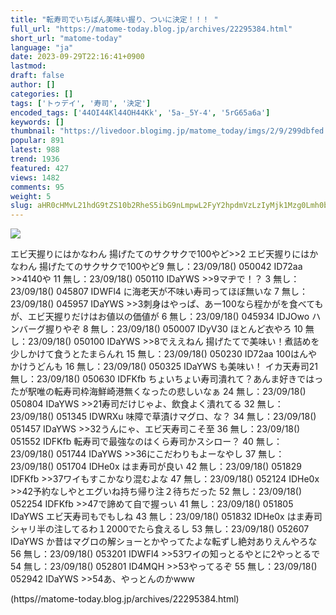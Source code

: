 ```yaml
---
title: "転寿司でいちばん美味い握り、ついに決定！！！ "
full_url: "https://matome-today.blog.jp/archives/22295384.html"
short_url: "matome-today"
language: "ja"
date: 2023-09-29T22:16:41+0900
lastmod: 
draft: false
author: []
categories: []
tags: ['トゥデイ', '寿司', '決定']
encoded_tags: ['44OI44Kl44OH44Kk', '5a-_5Y-4', '5rG65a6a']
keywords: []
thumbnail: "https://livedoor.blogimg.jp/matome_today/imgs/2/9/299dbfed.jpg"
popular: 891
latest: 988
trend: 1936
featured: 427
views: 1482
comments: 95
weight: 5
slug: aHR0cHMvL21hdG9tZS10b2RheS5ibG9nLmpwL2FyY2hpdmVzLzIyMjk1Mzg0Lmh0bWw=
---
```


![](https://livedoor.blogimg.jp/matome_today/imgs/2/9/299dbfed.jpg)

エビ天握りにはかなわん 揚げたてのサクサクで100やど>>2 エビ天握りにはかなわん 揚げたてのサクサクで100やど9 無し：23/09/18() 050042 ID72aa >>4140や 11 無し：23/09/18() 050110 IDaYWS >>9マヂで！？ 3 無し：23/09/18() 045807 IDWFl4 に海老天が不味い寿司ってほぼ無いな 7 無し：23/09/18() 045957 IDaYWS >>3刺身はやっぱ、あー100なら程かがを食べてもが、エビ天握りだけはお値以の価値が 6 無し：23/09/18() 045934 IDJOwo ハンバーグ握りやぞ 8 無し：23/09/18() 050007 IDyV30 ほとんど衣やろ 10 無し：23/09/18() 050100 IDaYWS >>8でええねん 揚げたてで美味い！煮詰めを少しかけて食うとたまらんれ 15 無し：23/09/18() 050230 ID72aa 100はんやかけうどんも 16 無し：23/09/18() 050325 IDaYWS も美味い！ イカ天寿司21 無し：23/09/18() 050630 IDFKfb ちょいちょい寿司潰れて？あんま好きではったが駅唯の転寿司枠海鮮崎港無くなったの悲しいなぁ 24 無し：23/09/18() 050804 IDaYWS >>21寿司だけじゃよ、飲食よく潰れてる 32 無し：23/09/18() 051345 IDWRXu 味障で草漬けマグロ、な？ 34 無し：23/09/18() 051457 IDaYWS >>32うんにゃ、エビ天寿司こそ至 36 無し：23/09/18() 051552 IDFKfb 転寿司で最強なのはくら寿司かスシロー？ 40 無し：23/09/18() 051744 IDaYWS >>36にこだわりもよーなやし 37 無し：23/09/18() 051704 IDHe0x はま寿司が良い 42 無し：23/09/18() 051829 IDFKfb >>37ワイもすこかなり混むよな 47 無し：23/09/18() 052124 IDHe0x >>42予約なしやとエグいね持ち帰り注２待ちだった 52 無し：23/09/18() 052254 IDFKfb >>47で諦めて自で握っい 41 無し：23/09/18() 051805 IDaYWS エビ天寿司もでもしね 43 無し：23/09/18() 051832 IDHe0x はま寿司シャリ半の注してるわ１2000でたら食えるし 53 無し：23/09/18() 052607 IDaYWS か昔はマグロの解ショーとかやってたよな転ずし絶対ありえんやろな 56 無し：23/09/18() 053201 IDWFl4 >>53ワイの知っとるやとに2やっとるで 54 無し：23/09/18() 052801 ID4MQH >>53やってるぞ 55 無し：23/09/18() 052942 IDaYWS >>54あ、やっとんのかwww 

(https//matome-today.blog.jp/archives/22295384.html)
